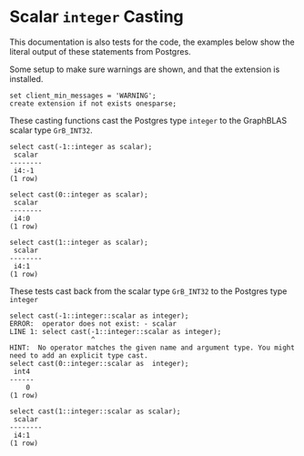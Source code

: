 # Scalar `integer` Casting

This documentation is also tests for the code, the examples below
show the literal output of these statements from Postgres.

Some setup to make sure warnings are shown, and that the extension
is installed.
``` postgres-console
set client_min_messages = 'WARNING';
create extension if not exists onesparse;
```
These casting functions cast the Postgres type `integer` to the
GraphBLAS scalar type `GrB_INT32`.
``` postgres-console
select cast(-1::integer as scalar);
 scalar 
--------
 i4:-1
(1 row)

select cast(0::integer as scalar);
 scalar 
--------
 i4:0
(1 row)

select cast(1::integer as scalar);
 scalar 
--------
 i4:1
(1 row)

```
These tests cast back from the scalar type `GrB_INT32` to the
Postgres type `integer`
``` postgres-console
select cast(-1::integer::scalar as integer);
ERROR:  operator does not exist: - scalar
LINE 1: select cast(-1::integer::scalar as integer);
                    ^
HINT:  No operator matches the given name and argument type. You might need to add an explicit type cast.
select cast(0::integer::scalar as  integer);
 int4 
------
    0
(1 row)

select cast(1::integer::scalar as scalar);
 scalar 
--------
 i4:1
(1 row)

```